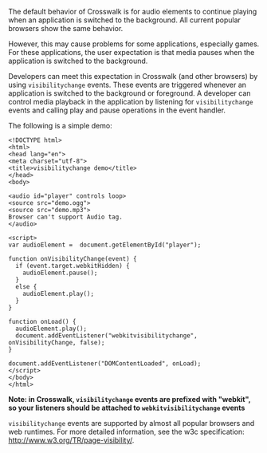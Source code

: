 The default behavior of Crosswalk is for audio elements to continue playing when an application is switched to the background. All current popular browsers show the same behavior.

However, this may cause problems for some applications, especially games. For these applications, the user expectation is that media pauses when the application is switched to the background.

Developers can meet this expectation in Crosswalk (and other browsers) by using `visibilitychange` events. These events are triggered whenever an application is switched to the background or foreground. A developer can control media playback in the application by listening for `visibilitychange` events and calling play and pause operations in the event handler.

The following is a simple demo:

    <!DOCTYPE html>
    <html>
    <head lang="en">
    <meta charset="utf-8">
    <title>visibilitychange demo</title>
    </head>
    <body>

    <audio id="player" controls loop>
    <source src="demo.ogg">
    <source src="demo.mp3">
    Browser can't support Audio tag.
    </audio>

    <script>
    var audioElement =  document.getElementById("player");

    function onVisibilityChange(event) {
      if (event.target.webkitHidden) {
        audioElement.pause();
      }
      else {
        audioElement.play();
      }
    }

    function onLoad() {
      audioElement.play();
      document.addEventListener("webkitvisibilitychange", onVisibilityChange, false);
    }

    document.addEventListener("DOMContentLoaded", onLoad);
    </script>
    </body>
    </html>

**Note: in Crosswalk, `visibilitychange` events are prefixed with "webkit", so your listeners should be attached to `webkitvisibilitychange` events**

`visibilitychange` events are supported by almost all popular browsers and web runtimes. For more detailed information, see the w3c specification: http://www.w3.org/TR/page-visibility/.